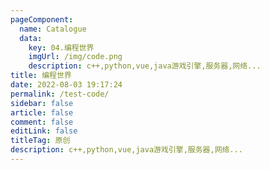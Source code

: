 ```yaml
---
pageComponent: 
  name: Catalogue
  data: 
    key: 04.编程世界
    imgUrl: /img/code.png
    description: c++,python,vue,java游戏引擎,服务器,网络...
title: 编程世界
date: 2022-08-03 19:17:24
permalink: /test-code/
sidebar: false
article: false
comment: false
editLink: false
titleTag: 原创
description: c++,python,vue,java游戏引擎,服务器,网络...
---
```


<!-- --- -->

<!--
::: tip
- 我喜欢编程的神奇，正如相隔千里的你我，亦在此被这神奇牵引！
:::
-->
